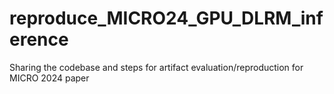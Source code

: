 # reproduce_MICRO24_GPU_DLRM_inference
Sharing the codebase and steps for artifact evaluation/reproduction for MICRO 2024 paper
